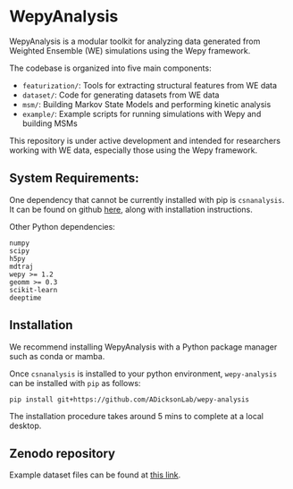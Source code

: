 # WepyAnalysis

WepyAnalysis is a modular toolkit for analyzing data generated from Weighted Ensemble (WE) simulations using the Wepy framework.

The codebase is organized into five main components:
- `featurization/`: Tools for extracting structural features from WE data
- `dataset/`: Code for generating datasets from WE data
- `msm/`: Building Markov State Models and performing kinetic analysis
- `example/`: Example scripts for running simulations with Wepy and building MSMs

This repository is under active development and intended for researchers working with WE data, especially those using the Wepy framework.

## System Requirements:
One dependency that cannot be currently installed with pip is `csnanalysis`. 
It can be found on github [here](https://github.com/ADicksonLab/CSNAnalysis), along with installation instructions.

Other Python dependencies:
```
numpy 
scipy 
h5py
mdtraj
wepy >= 1.2
geomm >= 0.3
scikit-learn
deeptime
```

## Installation

We recommend installing WepyAnalysis with a Python package manager such as conda or mamba.

Once `csnanalysis` is installed to your python environment, `wepy-analysis` can be installed with `pip` as follows:

```
pip install git+https://github.com/ADicksonLab/wepy-analysis
```

The installation procedure takes around 5 mins to complete at a local desktop.

## Zenodo repository
Example dataset files can be found at [this link](https://zenodo.org/records/15361245). 


